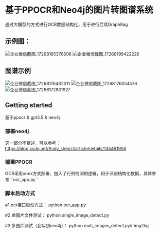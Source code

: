 
# 基于PPOCR和Neo4j的图片转图谱系统
通过大模型的方式进行OCR数据结构化，用于进行后续GraphRag

## 示例图：
![企业微信截图_17268195376606](https://github.com/user-attachments/assets/f1184218-97cb-4feb-be5f-b8a9f853f8a4)
![企业微信截图_17268199422226](https://github.com/user-attachments/assets/6bdbe20d-2ae8-47ff-97b1-2a4f2efdd057)
## 图谱示例
![企业微信截图_17268176432311](https://github.com/user-attachments/assets/32ab414f-c1c2-4ea5-9207-3818b72cf822)
![企业微信截图_17268176054576](https://github.com/user-attachments/assets/5c137c95-38c1-4368-9a95-ae8d5bf0a11b)
![企业微信截图_17268172831927](https://github.com/user-attachments/assets/df177ed0-b389-4723-8091-24c9d3105ef9)

## Getting started
基于ppocr & gpt3.5 & neo4j 
### 部署neo4j
这一部分不赘述，可以参考：https://blog.csdn.net/Andy_shenzl/article/details/134461906
### 部署PPOCR
OCR采用onnx方式部署，加入了行列检测的逻辑，用于识别结构化数据，具体参考
'
ocr_app.py
'
### 脚本启动方式
#1.ocr接口启动方式：
python ocr_app.py

#2.单图片文件测试：
python single_image_detect.py

#3.多图片测试（会写到neo4j）：
python muti_images_detect.py# img2kg
